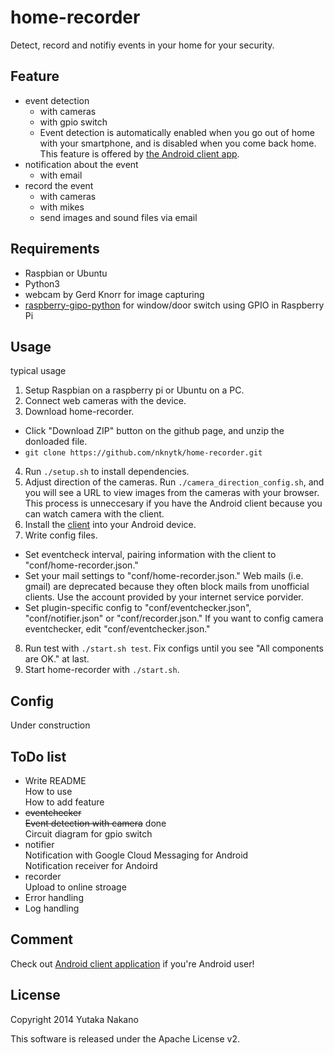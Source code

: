 # home-recorder

Detect, record and notifiy events in your home for your security.

## Feature

* event detection  
  * with cameras  
  * with gpio switch  
  * Event detection is automatically enabled when you go out of home with your smartphone, and is disabled when you come back home. This feature is offered by [the Android client app](https://github.com/nknytk/home-recorder-client).  
* notification about the event  
  * with email  
* record the event  
  * with cameras  
  * with mikes
  * send images and sound files via email  

## Requirements

* Raspbian or Ubuntu
* Python3
* webcam by Gerd Knorr for image capturing
* [raspberry-gipo-python](http://sourceforge.net/p/raspberry-gpio-python/wiki/Home/) for window/door switch using GPIO in Raspberry Pi

## Usage

typical usage

1. Setup Raspbian on a raspberry pi or Ubuntu on a PC.  
2. Connect web cameras with the device.  
3. Download home-recorder.
  * Click "Download ZIP" button on the github page, and unzip the donloaded file.  
  * `git clone https://github.com/nknytk/home-recorder.git`  
4. Run `./setup.sh` to install dependencies.  
5. Adjust direction of the cameras. Run `./camera_direction_config.sh`, and you will see a URL to view images from the cameras with your browser. This process is unneccesary if you have the Android client because you can watch camera with the client. 
6. Install the [client](https://github.com/nknytk/home-recorder-client) into your Android device.  
7. Write config files.
  * Set eventcheck interval, pairing information with the client to "conf/home-recorder.json."  
  * Set your mail settings to "conf/home-recorder.json." Web mails (i.e. gmail) are deprecated because they often block mails from unofficial clients. Use the account provided by your internet service porvider.
  * Set plugin-specific config to "conf/eventchecker.json", "conf/notifier.json" or "conf/recorder.json." If you want to config camera eventchecker, edit "conf/eventchecker.json." 
8. Run test with `./start.sh test`. Fix configs until you see "All components are OK." at last.
9. Start home-recorder with `./start.sh`.

## Config

Under construction

## ToDo list

* Write README  
How to use  
How to add feature
* ~~eventchecker~~  
~~Event detection with camera~~ done  
Circuit diagram for gpio switch
* notifier  
Notification with Google Cloud Messaging for Android  
Notification receiver for Andoird
* recorder  
Upload to online stroage
* Error handling
* Log handling

## Comment

Check out [Android client application](https://github.com/nknytk/home-recorder-client) if you're Android user!

## License

Copyright 2014 Yutaka Nakano

This software is released under the Apache License v2.
